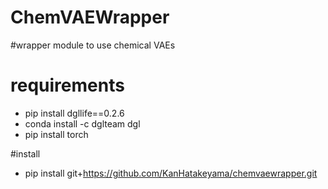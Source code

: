 # ChemVAEWrapper
#wrapper module to use chemical VAEs

# requirements
- pip install dgllife==0.2.6
- conda install -c dglteam dgl
- pip install torch

#install
- pip install git+https://github.com/KanHatakeyama/chemvaewrapper.git
